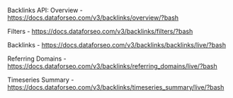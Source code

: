 Backlinks API: Overview - https://docs.dataforseo.com/v3/backlinks/overview/?bash

Filters - https://docs.dataforseo.com/v3/backlinks/filters/?bash

Backlinks - https://docs.dataforseo.com/v3/backlinks/backlinks/live/?bash

Referring Domains - https://docs.dataforseo.com/v3/backlinks/referring_domains/live/?bash

Timeseries Summary - https://docs.dataforseo.com/v3/backlinks/timeseries_summary/live/?bash